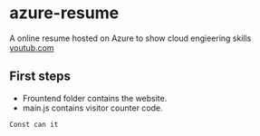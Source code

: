 # azure-resume
A online resume hosted on Azure to show cloud engieering skills [youtub.com]()


## First steps

- Frountend folder contains the website. 
- main.js contains visitor counter code.

```js
Const can it 
```